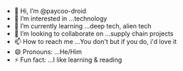 - 👋 Hi, I’m @paycoo-droid
- 👀 I’m interested in ...technology
- 🌱 I’m currently learning ...deep tech, alien tech
- 💞️ I’m looking to collaborate on ...supply chain projects
- 📫 How to reach me ...You don't but if you do, i'd love it
- 😄 Pronouns: ...He/Him
- ⚡ Fun fact: ...I like learning & reading

<!---
paycoo-droid/paycoo-droid is a ✨ special ✨ repository because its `README.md` (this file) appears on your GitHub profile.
You can click the Preview link to take a look at your changes.
--->
